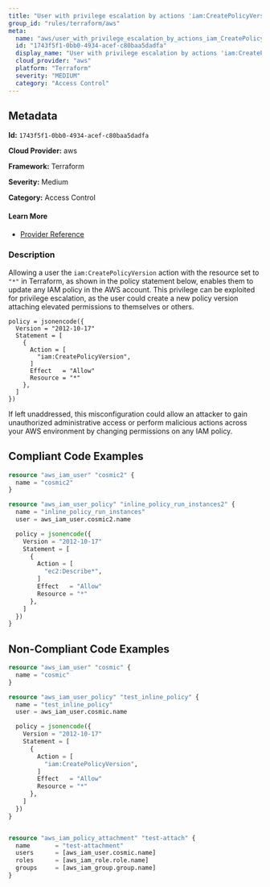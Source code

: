```yaml
---
title: "User with privilege escalation by actions 'iam:CreatePolicyVersion'"
group_id: "rules/terraform/aws"
meta:
  name: "aws/user_with_privilege_escalation_by_actions_iam_CreatePolicyVersion"
  id: "1743f5f1-0bb0-4934-acef-c80baa5dadfa"
  display_name: "User with privilege escalation by actions 'iam:CreatePolicyVersion'"
  cloud_provider: "aws"
  platform: "Terraform"
  severity: "MEDIUM"
  category: "Access Control"
---
```

## Metadata

**Id:** `1743f5f1-0bb0-4934-acef-c80baa5dadfa`

**Cloud Provider:** aws

**Framework:** Terraform

**Severity:** Medium

**Category:** Access Control

#### Learn More

 - [Provider Reference](https://registry.terraform.io/providers/hashicorp/aws/latest/docs/resources/iam_user_policy#policy)

### Description

 Allowing a user the `iam:CreatePolicyVersion` action with the resource set to `"*"` in Terraform, as shown in the policy statement below, enables them to update any IAM policy in the AWS account. This privilege can be exploited for privilege escalation, as the user could create a new policy version attaching elevated permissions to themselves or others.

```
policy = jsonencode({
  Version = "2012-10-17"
  Statement = [
    {
      Action = [
        "iam:CreatePolicyVersion",
      ]
      Effect   = "Allow"
      Resource = "*"
    },
  ]
})
```

If left unaddressed, this misconfiguration could allow an attacker to gain unauthorized administrative access or perform malicious actions across your AWS environment by changing permissions on any IAM policy.


## Compliant Code Examples
```terraform
resource "aws_iam_user" "cosmic2" {
  name = "cosmic2"
}

resource "aws_iam_user_policy" "inline_policy_run_instances2" {
  name = "inline_policy_run_instances"
  user = aws_iam_user.cosmic2.name

  policy = jsonencode({
    Version = "2012-10-17"
    Statement = [
      {
        Action = [
          "ec2:Describe*",
        ]
        Effect   = "Allow"
        Resource = "*"
      },
    ]
  })
}

```
## Non-Compliant Code Examples
```terraform
resource "aws_iam_user" "cosmic" {
  name = "cosmic"
}

resource "aws_iam_user_policy" "test_inline_policy" {
  name = "test_inline_policy"
  user = aws_iam_user.cosmic.name

  policy = jsonencode({
    Version = "2012-10-17"
    Statement = [
      {
        Action = [
          "iam:CreatePolicyVersion",
        ]
        Effect   = "Allow"
        Resource = "*"
      },
    ]
  })
}


resource "aws_iam_policy_attachment" "test-attach" {
  name       = "test-attachment"
  users      = [aws_iam_user.cosmic.name]
  roles      = [aws_iam_role.role.name]
  groups     = [aws_iam_group.group.name]
}

```